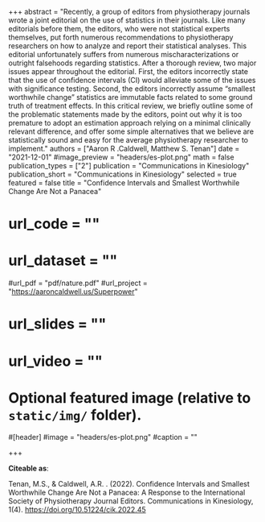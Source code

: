 +++
abstract = "Recently, a group of editors from physiotherapy journals wrote a joint editorial on the use of statistics in their journals. Like many editorials before them, the editors, who were not statistical experts themselves, put forth numerous recommendations to physiotherapy researchers on how to analyze and report their statistical analyses. This editorial unfortunately suffers from numerous mischaracterizations or outright falsehoods regarding statistics. After a thorough review, two major issues appear throughout the editorial. First, the editors incorrectly state that the use of confidence intervals (CI) would alleviate some of the issues with significance testing. Second, the editors incorrectly assume “smallest worthwhile change” statistics are immutable facts related to some ground truth of treatment effects. In this critical review, we briefly outline some of the problematic statements made by the editors, point out why it is too premature to adopt an estimation approach relying on a minimal clinically relevant difference, and offer some simple alternatives that we believe are statistically sound and easy for the average physiotherapy researcher to implement."
authors = ["Aaron R .Caldwell, Matthew S. Tenan"]
date = "2021-12-01"
#image_preview = "headers/es-plot.png"
math = false
publication_types = ["2"]
publication = "Communications in Kinesiology"
publication_short = "Communications in Kinesiology"
selected = true
featured = false
title = "Confidence Intervals and Smallest Worthwhile Change Are Not a Panacea"
# url_code = ""
# url_dataset = ""
#url_pdf = "pdf/nature.pdf"
#url_project = "https://aaroncaldwell.us/Superpower"
# url_slides = ""
# url_video = ""



# Optional featured image (relative to `static/img/` folder).
#[header]
#image = "headers/es-plot.png"
#caption = ""

+++

**Citeable as**:

Tenan, M.S., & Caldwell, A.R. . (2022). Confidence Intervals and Smallest Worthwhile Change Are Not a Panacea: A Response to the International Society of Physiotherapy Journal Editors. Communications in Kinesiology, 1(4). https://doi.org/10.51224/cik.2022.45 
